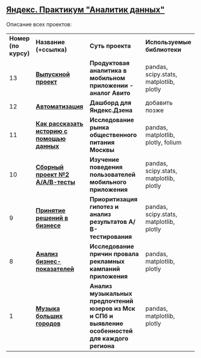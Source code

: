 ## <a href="https://praktikum.yandex.ru/data-analyst/" target="_blank"><b>Яндекс. Практикум "Аналитик данных"</b></a>

Описание всех проектов:
<table>
<tr>
<td><b>Номер (по курсу)</b></td>
<td><b>Название (+ссылка)</b></td>
<td><b>Суть проекта</b></td>
<td><b>Используемые библиотеки</b></td>
<tr>
<td>13</td>
<td><a href="https://github.com/nex1o/yandex_DA/blob/6903b939ea09ac1c6a25f4d1136d7d045d047687/project_13.ipynb" target="_blank"><b>Выпускной проект</b></a></td>
<td><b>Продуктовая аналитика в мобильном приложении - аналог Авито</b></td>
<td>pandas, scipy.stats, matplotlib, plotly</td>
<tr>
<td>12</td>
<td><a href="" target="_blank"><b>Автоматизация</b></a></td>
<td><b>Дашборд для Яндекс.Дзена</b></td>
<td>добавить позже</td>
<tr>
<td>11</td>
<td><a href="https://github.com/nex1o/yandex_DA/blob/4a003671f24bc088cd5889cef15d5a5461adaada/project_11.ipynb" target="_blank"><b>Как рассказать историю с помощью данных</b></a></td>
<td><b>Исследование рынка общественного питания Москвы</b></td>
<td>pandas, matplotlib, plotly, folium</td>
<tr>
<td>10</td>
<td><a href="https://github.com/nex1o/yandex_DA/blob/620dc16530a2763c51f7353b25b45a2c0039b3c6/Project_10.ipynb" target="_blank"><b>Сборный проект №2<br>А/А/В-тесты</b></a></td>
<td><b>Изучение поведения пользователей мобильного приложения</b></td>
<td>pandas, scipy.stats, matplotlib, plotly</td>
<tr>
<td>9</td>
<td><a href="https://github.com/nex1o/yandex_DA/blob/8ecc1d4ceb0b7252517511536f7f2be323915486/project_9.ipynb" target="_blank"><b>Принятие решений в бизнесе</b></a></td>
<td><b>Приоритизация гипотез и анализ результатов А/В-тестирования</b></td>
<td>pandas, scipy.stats, matplotlib, plotly</td>
<tr>
<td>8</td>
<td><a href="https://github.com/nex1o/yandex_DA/blob/65c382d3d2adbad23f48d7eef5fffdeedf726566/project_8.ipynb" target="_blank"><b>Анализ бизнес-показателей</b></a></td>
<td><b>Исследование причин провала рекламных кампаний приложения</b></td>
<td>pandas, matplotlib, plotly</td>
<tr>
<td>1</td>
<td><a href="https://github.com/nex1o/yandex_DA/blob/65c382d3d2adbad23f48d7eef5fffdeedf726566/project_8.ipynb" target="_blank"><b>Музыка больших городов</b></a></td>
<td><b>Анализ музыкальных предпочтений юзеров из Мск и СПб и выявление особенностей для каждого региона</b></td>
<td>pandas, matplotlib, plotly</td>
  
</table>
<br/><br/>
